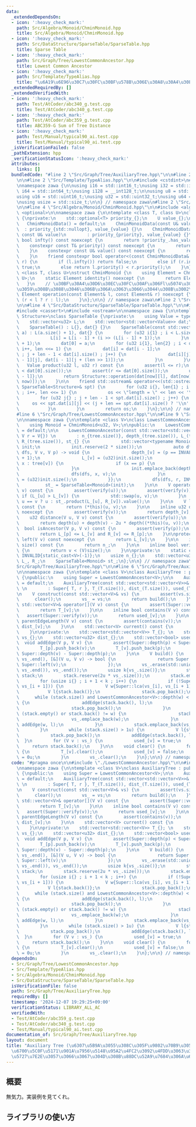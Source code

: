 ```yaml
---
data:
  _extendedDependsOn:
  - icon: ':heavy_check_mark:'
    path: Src/Algebra/Monoid/ChminMonoid.hpp
    title: Src/Algebra/Monoid/ChminMonoid.hpp
  - icon: ':heavy_check_mark:'
    path: Src/DataStructure/SparseTable/SparseTable.hpp
    title: Sparse Table
  - icon: ':heavy_check_mark:'
    path: Src/Graph/Tree/LowestCommonAncestor.hpp
    title: Lowest Common Ancestor
  - icon: ':heavy_check_mark:'
    path: Src/Template/TypeAlias.hpp
    title: "\u6A19\u6E96\u30C7\u30FC\u30BF\u578B\u306E\u30A8\u30A4\u30EA\u30A2\u30B9"
  _extendedRequiredBy: []
  _extendedVerifiedWith:
  - icon: ':heavy_check_mark:'
    path: Test/AtCoder/abc340_g.test.cpp
    title: Test/AtCoder/abc340_g.test.cpp
  - icon: ':heavy_check_mark:'
    path: Test/AtCoder/abc359_g.test.cpp
    title: ABC359-G Sum of Tree Distance
  - icon: ':heavy_check_mark:'
    path: Test/Manual/typical90_ai.test.cpp
    title: Test/Manual/typical90_ai.test.cpp
  _isVerificationFailed: false
  _pathExtension: hpp
  _verificationStatusIcon: ':heavy_check_mark:'
  attributes:
    links: []
  bundledCode: "#line 2 \"Src/Graph/Tree/AuxiliaryTree.hpp\"\n\n#line 2 \"Src/Graph/Tree/LowestCommonAncestor.hpp\"\
    \n\n#line 2 \"Src/Template/TypeAlias.hpp\"\n\n#include <cstdint>\n#include <cstddef>\n\
    \nnamespace zawa {\n\nusing i16 = std::int16_t;\nusing i32 = std::int32_t;\nusing\
    \ i64 = std::int64_t;\nusing i128 = __int128_t;\n\nusing u8 = std::uint8_t;\n\
    using u16 = std::uint16_t;\nusing u32 = std::uint32_t;\nusing u64 = std::uint64_t;\n\
    \nusing usize = std::size_t;\n\n} // namespace zawa\n#line 2 \"Src/Algebra/Monoid/ChminMonoid.hpp\"\
    \n\n#line 4 \"Src/Algebra/Monoid/ChminMonoid.hpp\"\n\n#include <algorithm>\n#include\
    \ <optional>\n\nnamespace zawa {\n\ntemplate <class T, class U>\nclass ChminMonoidData\
    \ {\nprivate:\n    std::optional<T> priority_{};\n    U value_{};\npublic:\n \
    \   ChminMonoidData() = default;\n    ChminMonoidData(const U& value)\n      \
    \  : priority_{std::nullopt}, value_{value} {}\n    ChminMonoidData(const T& priority,\
    \ const U& value)\n        : priority_{priority}, value_{value} {}\n\n    constexpr\
    \ bool infty() const noexcept {\n        return !priority_.has_value();\n    }\n\
    \    constexpr const T& priority() const noexcept {\n        return priority_.value();\n\
    \    }\n    constexpr const U& value() const noexcept {\n        return value_;\n\
    \    }\n    friend constexpr bool operator<(const ChminMonoidData& l, const ChminMonoidData&\
    \ r) {\n        if (l.infty()) return false;\n        else if (r.infty()) return\
    \ true;\n        else return l.priority() < r.priority();\n    }\n};\n\ntemplate\
    \ <class T, class U>\nstruct ChminMonoid {\n    using Element = ChminMonoidData<T,\
    \ U>;\n    static Element identity() noexcept {\n        return Element{};\n \
    \   }\n    // \u30BF\u30A4\u30D6\u30EC\u30FC\u30AF\u306Fl\u5074\u3092\u512A\u5148\
    \u3059\u308B\u3088\u3046\u306B\u306A\u3063\u3066\u3044\u308B\u3002\n    static\
    \ Element operation(const Element& l, const Element& r) noexcept {\n        return\
    \ (r < l ? r : l);\n    }\n};\n\n} // namespace zawa\n#line 2 \"Src/DataStructure/SparseTable/SparseTable.hpp\"\
    \n\n#line 4 \"Src/DataStructure/SparseTable/SparseTable.hpp\"\n\n#include <vector>\n\
    #include <cassert>\n#include <ostream>\n\nnamespace zawa {\n\ntemplate <class\
    \ Structure>\nclass SparseTable {\nprivate:\n    using Value = typename Structure::Element;\n\
    \    std::vector<u32> L;\n    std::vector<std::vector<Value>> dat;\npublic:\n\n\
    \    SparseTable() : L{}, dat{} {}\n    SparseTable(const std::vector<Value>&\
    \ a) : L(a.size() + 1), dat{} {\n        for (u32 i{1} ; i < L.size() ; i++) {\n\
    \            L[i] = L[i - 1] + (i >> (L[i - 1] + 1));\n        }\n        dat.resize(L.back()\
    \ + 1);\n        dat[0] = a;\n        for (u32 i{1}, len{2} ; i < dat.size() ;\
    \ i++, len <<= 1) {\n            dat[i] = dat[i - 1];\n            for (u32 j{}\
    \ ; j + len - 1 < dat[i].size() ; j++) {\n                dat[i][j] = Structure::operation(dat[i\
    \ - 1][j], dat[i - 1][j + (len >> 1)]);\n            }\n        }\n    }\n\n \
    \   Value product(u32 l, u32 r) const {\n        assert(l <= r);\n        assert(l\
    \ < dat[0].size());\n        assert(r <= dat[0].size());\n        u32 now{L[r\
    \ - l]};\n        return Structure::operation(dat[now][l], dat[now][r - (1 <<\
    \ now)]);\n    }\n\n    friend std::ostream& operator<<(std::ostream& os, const\
    \ SparseTable<Structure>& spt) {\n        for (u32 i{}, len{1} ; i < spt.dat.size()\
    \ ; i++, len <<= 1) {\n            os << \"length = \" << len << '\\n';\n    \
    \        for (u32 j{} ; j + len - 1 < spt.dat[i].size() ; j++) {\n           \
    \     os << spt.dat[i][j] << (j + len == spt.dat[i].size() ? '\\n' : ' ');\n \
    \           }\n        }\n        return os;\n    }\n};\n\n} // namespace zawa\n\
    #line 6 \"Src/Graph/Tree/LowestCommonAncestor.hpp\"\n\n#line 9 \"Src/Graph/Tree/LowestCommonAncestor.hpp\"\
    \n\nnamespace zawa {\n\ntemplate <class V>\nclass LowestCommonAncestor {\nprivate:\n\
    \    using Monoid = ChminMonoid<u32, V>;\n\npublic:\n    LowestCommonAncestor()\
    \ = default;\n\n    LowestCommonAncestor(const std::vector<std::vector<V>>& tree,\
    \ V r = V{}) \n        : n_{tree.size()}, depth_(tree.size()), L_(tree.size()),\
    \ R_(tree.size()), st_{} {\n            std::vector<typename Monoid::Element>\
    \ init;\n            init.reserve(2 * size());\n            auto dfs{[&](auto\
    \ dfs, V v, V p) -> void {\n                depth_[v] = (p == INVALID ? 0u : depth_[p]\
    \ + 1);\n                L_[v] = (u32)init.size();\n                for (auto\
    \ x : tree[v]) {\n                    if (x == p) {\n                        continue;\n\
    \                    }\n                    init.emplace_back(depth_[v], v);\n\
    \                    dfs(dfs, x, v);\n                }\n                R_[v]\
    \ = (u32)init.size();\n            }};\n            dfs(dfs, r, INVALID);\n  \
    \          st_ = SparseTable<Monoid>(init);\n    }\n\n    V operator()(V u, V\
    \ v) const {\n        assert(verify(u));\n        assert(verify(v));\n       \
    \ if (L_[u] > L_[v]) {\n            std::swap(u, v);\n        }\n        return\
    \ u == v ? u : st_.product(L_[u], R_[v]).value();\n    }\n\n    V lca(V u, V v)\
    \ const {\n        return (*this)(u, v);\n    }\n\n    inline u32 depth(V v) const\
    \ noexcept {\n        assert(verify(v));\n        return depth_[v];\n    }\n\n\
    \    u32 distance(V u, V v) const {\n        assert(verify(u));\n        assert(verify(v));\n\
    \        return depth(u) + depth(v) - 2u * depth((*this)(u, v));\n    }\n\n  \
    \  bool isAncestor(V p, V v) const {\n        assert(verify(p));\n        assert(verify(v));\n\
    \        return L_[p] <= L_[v] and R_[v] <= R_[p];\n    }\n\nprotected:\n    u32\
    \ left(V v) const noexcept {\n        return L_[v];\n    }\n\n    inline usize\
    \ size() const {\n        return n_;\n    }\n\n    inline bool verify(V v) const\
    \ {\n        return v < (V)size();\n    }\n\nprivate:\n    static constexpr V\
    \ INVALID{static_cast<V>(-1)};\n    usize n_{};\n    std::vector<u32> depth_,\
    \ L_, R_;\n    SparseTable<Monoid> st_;\n};\n\n} // namespace zawa\n#line 4 \"\
    Src/Graph/Tree/AuxiliaryTree.hpp\"\n\n#line 6 \"Src/Graph/Tree/AuxiliaryTree.hpp\"\
    \n\nnamespace zawa {\n\ntemplate <class V>\nclass AuxiliaryTree : public LowestCommonAncestor<V>\
    \ {\npublic:\n    using Super = LowestCommonAncestor<V>;\n\n    AuxiliaryTree()\
    \ = default;\n    AuxiliaryTree(const std::vector<std::vector<V>>& T, V r = 0u)\
    \ \n        : Super{ T, r }, T_(T.size()), dist_(T.size()), used_(T.size()) {}\n\
    \n    V construct(const std::vector<V>& vs) {\n        assert(vs.size());\n  \
    \      clear();\n        vs_ = vs;\n        return build();\n    }\n\n    const\
    \ std::vector<V>& operator[](V v) const {\n        assert(Super::verify(v));\n\
    \        return T_[v];\n    }\n\n    inline bool contains(V v) const {\n     \
    \   assert(Super::verify(v));\n        return used_[v];\n    }\n\n    inline u32\
    \ parentEdgeLength(V v) const {\n        assert(contains(v));\n        return\
    \ dist_[v];\n    }\n\n    std::vector<V> current() const {\n        return vs_;\n\
    \    }\n\nprivate:\n    std::vector<std::vector<V>> T_{}; \n    std::vector<V>\
    \ vs_{};\n    std::vector<u32> dist_{};\n    std::vector<bool> used_{};\n\n  \
    \  void addEdge(V p, V v) {\n        assert(Super::depth(p) < Super::depth(v));\n\
    \        T_[p].push_back(v);\n        T_[v].push_back(p);\n        dist_[v] =\
    \ Super::depth(v) - Super::depth(p);\n    }\n\n    V build() {\n        std::sort(vs_.begin(),\
    \ vs_.end(), [&](V u, V v) -> bool {\n                return Super::left(u) <\
    \ Super::left(v);\n                });\n        vs_.erase(std::unique(vs_.begin(),\
    \ vs_.end()), vs_.end());\n        usize k{vs_.size()};\n        std::vector<V>\
    \ stack;\n        stack.reserve(2u * vs_.size());\n        stack.emplace_back(vs_[0]);\n\
    \        for (usize i{} ; i + 1 < k ; i++) {\n            if (!Super::isAncestor(vs_[i],\
    \ vs_[i + 1])) {\n                V w{Super::lca(vs_[i], vs_[i + 1])};\n     \
    \           V l{stack.back()};\n                stack.pop_back();\n          \
    \      while (stack.size() and LowestCommonAncestor<V>::depth(w) < LowestCommonAncestor<V>::depth(stack.back()))\
    \ {\n                    addEdge(stack.back(), l);\n                    l = stack.back();\n\
    \                    stack.pop_back();\n                }\n                if\
    \ (stack.empty() or stack.back() != w) {\n                    stack.emplace_back(w);\n\
    \                    vs_.emplace_back(w);\n                }\n               \
    \ addEdge(w, l);\n            }\n            stack.emplace_back(vs_[i + 1]);\n\
    \        }\n        while (stack.size() > 1u) {\n            V l{stack.back()};\n\
    \            stack.pop_back();\n            addEdge(stack.back(), l);\n      \
    \  }\n        for (V v : vs_) {\n            used_[v] = true;\n        }\n   \
    \     return stack.back();\n    }\n\n    void clear() {\n        for (V v : vs_)\
    \ {\n            T_[v].clear();\n            used_[v] = false;\n            dist_[v]\
    \ = 0u;\n        }\n        vs_.clear();\n    }\n};\n\n} // namespace zawa\n"
  code: "#pragma once\n\n#include \"./LowestCommonAncestor.hpp\"\n\n#include <algorithm>\n\
    \nnamespace zawa {\n\ntemplate <class V>\nclass AuxiliaryTree : public LowestCommonAncestor<V>\
    \ {\npublic:\n    using Super = LowestCommonAncestor<V>;\n\n    AuxiliaryTree()\
    \ = default;\n    AuxiliaryTree(const std::vector<std::vector<V>>& T, V r = 0u)\
    \ \n        : Super{ T, r }, T_(T.size()), dist_(T.size()), used_(T.size()) {}\n\
    \n    V construct(const std::vector<V>& vs) {\n        assert(vs.size());\n  \
    \      clear();\n        vs_ = vs;\n        return build();\n    }\n\n    const\
    \ std::vector<V>& operator[](V v) const {\n        assert(Super::verify(v));\n\
    \        return T_[v];\n    }\n\n    inline bool contains(V v) const {\n     \
    \   assert(Super::verify(v));\n        return used_[v];\n    }\n\n    inline u32\
    \ parentEdgeLength(V v) const {\n        assert(contains(v));\n        return\
    \ dist_[v];\n    }\n\n    std::vector<V> current() const {\n        return vs_;\n\
    \    }\n\nprivate:\n    std::vector<std::vector<V>> T_{}; \n    std::vector<V>\
    \ vs_{};\n    std::vector<u32> dist_{};\n    std::vector<bool> used_{};\n\n  \
    \  void addEdge(V p, V v) {\n        assert(Super::depth(p) < Super::depth(v));\n\
    \        T_[p].push_back(v);\n        T_[v].push_back(p);\n        dist_[v] =\
    \ Super::depth(v) - Super::depth(p);\n    }\n\n    V build() {\n        std::sort(vs_.begin(),\
    \ vs_.end(), [&](V u, V v) -> bool {\n                return Super::left(u) <\
    \ Super::left(v);\n                });\n        vs_.erase(std::unique(vs_.begin(),\
    \ vs_.end()), vs_.end());\n        usize k{vs_.size()};\n        std::vector<V>\
    \ stack;\n        stack.reserve(2u * vs_.size());\n        stack.emplace_back(vs_[0]);\n\
    \        for (usize i{} ; i + 1 < k ; i++) {\n            if (!Super::isAncestor(vs_[i],\
    \ vs_[i + 1])) {\n                V w{Super::lca(vs_[i], vs_[i + 1])};\n     \
    \           V l{stack.back()};\n                stack.pop_back();\n          \
    \      while (stack.size() and LowestCommonAncestor<V>::depth(w) < LowestCommonAncestor<V>::depth(stack.back()))\
    \ {\n                    addEdge(stack.back(), l);\n                    l = stack.back();\n\
    \                    stack.pop_back();\n                }\n                if\
    \ (stack.empty() or stack.back() != w) {\n                    stack.emplace_back(w);\n\
    \                    vs_.emplace_back(w);\n                }\n               \
    \ addEdge(w, l);\n            }\n            stack.emplace_back(vs_[i + 1]);\n\
    \        }\n        while (stack.size() > 1u) {\n            V l{stack.back()};\n\
    \            stack.pop_back();\n            addEdge(stack.back(), l);\n      \
    \  }\n        for (V v : vs_) {\n            used_[v] = true;\n        }\n   \
    \     return stack.back();\n    }\n\n    void clear() {\n        for (V v : vs_)\
    \ {\n            T_[v].clear();\n            used_[v] = false;\n            dist_[v]\
    \ = 0u;\n        }\n        vs_.clear();\n    }\n};\n\n} // namespace zawa\n"
  dependsOn:
  - Src/Graph/Tree/LowestCommonAncestor.hpp
  - Src/Template/TypeAlias.hpp
  - Src/Algebra/Monoid/ChminMonoid.hpp
  - Src/DataStructure/SparseTable/SparseTable.hpp
  isVerificationFile: false
  path: Src/Graph/Tree/AuxiliaryTree.hpp
  requiredBy: []
  timestamp: '2024-12-07 19:29:25+09:00'
  verificationStatus: LIBRARY_ALL_AC
  verifiedWith:
  - Test/AtCoder/abc359_g.test.cpp
  - Test/AtCoder/abc340_g.test.cpp
  - Test/Manual/typical90_ai.test.cpp
documentation_of: Src/Graph/Tree/AuxiliaryTree.hpp
layout: document
title: "Auxiliary Tree (\u6307\u5B9A\u3055\u308C\u305F\u9802\u70B9\u305F\u3061\u306E\
  \u6700\u5C0F\u5171\u901A\u7956\u5148\u95A2\u4FC2\u3092\u4FDD\u3063\u3066\u6728\u3092\
  \u5727\u7E2E\u3057\u3066\u3067\u304D\u308B\u88DC\u52A9\u7684\u306A\u6728)"
---
```


## 概要

無気力。実装例を見てくれ。

## ライブラリの使い方
